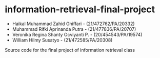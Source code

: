 # information-retrieval-final-project

* Haikal Muhammad Zahid Ghiffari - (21/472762/PA/20332)
* Muhammad Rifki Aprinanda Putra - (21/477836/PA/20707)
* Veronika Regina Shanty Ocviyanti P. - (20/454543/PA/19574)
* William Hilmy Susatyo - (21/472585/PA/20308)


Source code for the final project of information retrieval class
